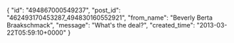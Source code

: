  {
   "id": "494867000549237",
   "post_id": "462493170453287_494830160552921",
   "from_name": "Beverly Berta Braakschmack",
   "message": "What's the deal?",
   "created_time": "2013-03-22T05:59:10+0000"
 }
